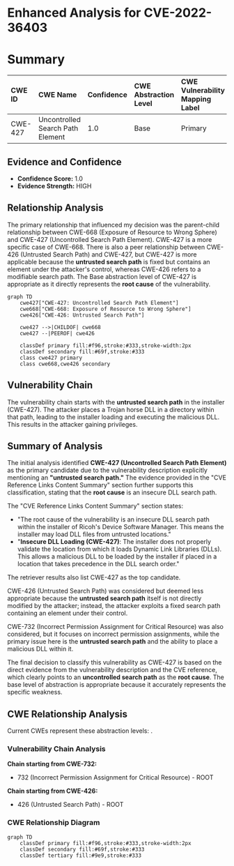# Enhanced Analysis for CVE-2022-36403

# Summary
| CWE ID  | CWE Name                                                    | Confidence | CWE Abstraction Level | CWE Vulnerability Mapping Label | CWE-Vulnerability Mapping Notes |
| :------- | :---------------------------------------------------------- | :--------- | :---------------------- | :------------------------------ | :------------------------------ |
| CWE-427 | Uncontrolled Search Path Element                            | 1.0        | Base                    | Primary                         | Allowed                       |

## Evidence and Confidence

*   **Confidence Score:** 1.0
*   **Evidence Strength:** HIGH

## Relationship Analysis
The primary relationship that influenced my decision was the parent-child relationship between CWE-668 (Exposure of Resource to Wrong Sphere) and CWE-427 (Uncontrolled Search Path Element). CWE-427 is a more specific case of CWE-668. There is also a peer relationship between CWE-426 (Untrusted Search Path) and CWE-427, but CWE-427 is more applicable because the **untrusted search path** is fixed but contains an element under the attacker's control, whereas CWE-426 refers to a modifiable search path. The Base abstraction level of CWE-427 is appropriate as it directly represents the **root cause** of the vulnerability.

```mermaid
graph TD
    cwe427["CWE-427: Uncontrolled Search Path Element"]
    cwe668["CWE-668: Exposure of Resource to Wrong Sphere"]
    cwe426["CWE-426: Untrusted Search Path"]

    cwe427 -->|CHILDOF| cwe668
    cwe427 --|PEEROF| cwe426

    classDef primary fill:#f96,stroke:#333,stroke-width:2px
    classDef secondary fill:#69f,stroke:#333
    class cwe427 primary
    class cwe668,cwe426 secondary
```

## Vulnerability Chain
The vulnerability chain starts with the **untrusted search path** in the installer (CWE-427). The attacker places a Trojan horse DLL in a directory within that path, leading to the installer loading and executing the malicious DLL. This results in the attacker gaining privileges.

## Summary of Analysis
The initial analysis identified **CWE-427 (Uncontrolled Search Path Element)** as the primary candidate due to the vulnerability description explicitly mentioning an **"untrusted search path."** The evidence provided in the "CVE Reference Links Content Summary" section further supports this classification, stating that the **root cause** is an insecure DLL search path.

The "CVE Reference Links Content Summary" section states:

*   "The root cause of the vulnerability is an insecure DLL search path within the installer of Ricoh's Device Software Manager. This means the installer may load DLL files from untrusted locations."
*   "**Insecure DLL Loading (CWE-427)**: The installer does not properly validate the location from which it loads Dynamic Link Libraries (DLLs). This allows a malicious DLL to be loaded by the installer if placed in a location that takes precedence in the DLL search order."

The retriever results also list CWE-427 as the top candidate.

CWE-426 (Untrusted Search Path) was considered but deemed less appropriate because the **untrusted search path** itself is not directly modified by the attacker; instead, the attacker exploits a fixed search path containing an element under their control.

CWE-732 (Incorrect Permission Assignment for Critical Resource) was also considered, but it focuses on incorrect permission assignments, while the primary issue here is the **untrusted search path** and the ability to place a malicious DLL within it.

The final decision to classify this vulnerability as CWE-427 is based on the direct evidence from the vulnerability description and the CVE reference, which clearly points to an **uncontrolled search path** as the **root cause**. The base level of abstraction is appropriate because it accurately represents the specific weakness.


## CWE Relationship Analysis

Current CWEs represent these abstraction levels: .


### Vulnerability Chain Analysis

**Chain starting from CWE-732:**
- 732 (Incorrect Permission Assignment for Critical Resource) - ROOT


**Chain starting from CWE-426:**
- 426 (Untrusted Search Path) - ROOT



### CWE Relationship Diagram

```mermaid
graph TD
    classDef primary fill:#f96,stroke:#333,stroke-width:2px
    classDef secondary fill:#69f,stroke:#333
    classDef tertiary fill:#9e9,stroke:#333
```